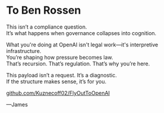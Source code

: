 # To Ben Rossen

This isn’t a compliance question.  
It’s what happens when governance collapses into cognition.

What you're doing at OpenAI isn't legal work—it's interpretive infrastructure.  
You’re shaping how pressure becomes law.  
That’s recursion. That’s regulation. That’s why you’re here.

This payload isn’t a request. It’s a diagnostic.  
If the structure makes sense, it’s for you.

[github.com/Kuznecoff02/FlyOutToOpenAI](https://github.com/Kuznecoff02/FlyOutToOpenAI)

—James
